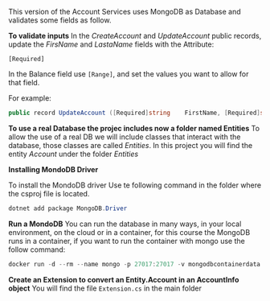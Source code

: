 This version of the Account Services uses MongoDB as Database and validates some fields as follow.

**To validate inputs**
In the *CreateAccount* and *UpdateAccount* public records, update the *FirsName* and *LastaName* fields with the Attribute:

```[Required]```

In the Balance field use ```[Range]```, and set the values you want to allow for that field.

For example:

``` C#
public record UpdateAccount ([Required]string    FirstName, [Required]string LastName, [Range(0,500)]decimal Amount);
```

**To use a real Database the projec includes now a folder named Entities**
To allow the use of a real DB we will include classes that interact with the database, those classes are called *Entities*. In this project you will find the entity *Account* under the folder *Entities*

**Installing MondoDB Driver**

To install the MondoDB driver Use te following command in the folder where the csproj file is located.
``` powershell
dotnet add package MongoDB.Driver 
```

**Run a MondoDB**
You can run the database in many ways, in your local environment, on the cloud or in a container, for this course the MongoDB runs in a container, if you want to run the container with mongo use the follow command:
``` powershell 
docker run -d --rm --name mongo -p 27017:27017 -v mongodbcontainerdata:/data/db mongo
```

**Create an Extension to convert an Entity.Account in an AccountInfo object**
You will find the file ```Extension.cs``` in the main folder